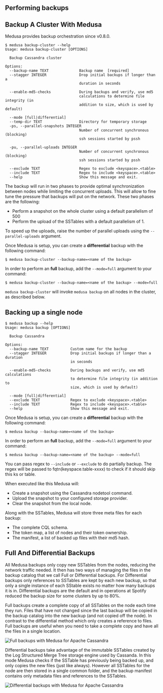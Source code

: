 Performing backups
------------------

## Backup A Cluster With Medusa

Medusa provides backup orchestration since v0.8.0.

```
$ medusa backup-cluster --help
Usage: medusa backup-cluster [OPTIONS]

  Backup Cassandra cluster

Options:
  --backup-name TEXT              Backup name  [required]
  --stagger INTEGER               Drop initial backups if longer than a
                                  duration in seconds

  --enable-md5-checks             During backups and verify, use md5
                                  calculations to determine file integrity (in
                                  addition to size, which is used by default)

  --mode [full|differential]
  --temp-dir TEXT                 Directory for temporary storage
  -ps, --parallel-snapshots INTEGER
                                  Number of concurrent synchronous (blocking)
                                  ssh sessions started by pssh

  -pu, --parallel-uploads INTEGER
                                  Number of concurrent synchronous (blocking)
                                  ssh sessions started by pssh

  --exclude TEXT                  Regex to exclude <keyspace>.<table>
  --include TEXT                  Regex to include <keyspace>.<table>
  --help                          Show this message and exit.
```

The backup will run in two phases to provide optimal synchronization between nodes while limiting the concurrent uploads. This will allow to fine tune the pressure that backups will put on the network.
These two phases are the following:

- Perform a snapshot on the whole cluster using a default parallelism of 500
- Perform the upload of the SSTables with a default parallelism of 1.

To speed up the uploads, raise the number of parallel uploads using the `--parallel-uploads` argument.

Once Medusa is setup, you can create a **differential** backup with the following command:

```
$ medusa backup-cluster --backup-name=<name of the backup>
```

In order to perform an **full** backup, add the `--mode=full` argument to your command:

```
$ medusa backup-cluster --backup-name=<name of the backup> --mode=full
```

`medusa backup-cluster` will invoke `medusa backup` on all nodes in the cluster, as described below.

## Backing up a single node

```
$ medusa backup --help
Usage: medusa backup [OPTIONS]

  Backup Cassandra

Options:
  --backup-name TEXT          Custom name for the backup
  --stagger INTEGER           Drop initial backups if longer than a duration
                              in seconds

  --enable-md5-checks         During backups and verify, use md5 calculations
                              to determine file integrity (in addition to
                              size, which is used by default)

  --mode [full|differential]
  --exclude TEXT              Regex to exclude <keyspace>.<table>
  --include TEXT              Regex to include <keyspace>.<table>
  --help                      Show this message and exit.
```

Once Medusa is setup, you can create a **differential** backup with the following command:

```
$ medusa backup --backup-name=<name of the backup>
```

In order to perform an **full** backup, add the `--mode=full` argument to your command:

```
$ medusa backup --backup-name=<name of the backup> --mode=full
```

You can pass regex to `--include` or `--exclude` to do partially backup. The regex will be passed to fqtn(keyspace.table-xxxx) to check if it should skip this ks or table.

When executed like this Medusa will:

* Create a snapshot using the Cassandra nodetool command.
* Upload the snapshot to your configured storage provider.
* Clear the snapshot from the local node.

Along with the SSTables, Medusa will store three meta files for each backup:

* The complete CQL schema.
* The token map, a list of nodes and their token ownership.
* The manifest, a list of backed up files with their md5 hash.

## Full And Differential Backups

All Medusa backups only copy new SSTables from the nodes, reducing the network traffic needed. It then has two ways of managing the files in the backup catalog that we call Full or Differential backups. For Differential backups only references to SSTables are kept by each new backup, so that only a single instance of each SStable exists no matter how many backups it is in. Differential backups are the default and in operations at Spotify reduced the backup size for some clusters by up to 80%.

Full backups create a complete copy of all SSTables on the node each time they run. Files that have not changed since the last backup will be copied in the backup catalog into the new backup (and not copied off the node). In contrast to the differential method which only creates a reference to files. Full backups are useful when you need to take a complete copy and have all the files in a single location.

![Full backups with Medusa for Apache Cassandra](images/medusa_current_full_backups.png)

Differential backups take advantage of the immutable SSTables created by the Log Structured Merge Tree storage engine used by Cassanda. In this mode Medusa checks if the SSTable has previously being backed up, and only copies the new files (just like always). However all SSTables for the node are then stored in a single common folder, and the backup manifest contains only metadata files and references to the SSTables.

![Differential backups with Medusa for Apache Cassandra](images/medusa_incremental_backup.png)



